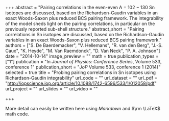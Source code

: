 +++
abstract = "Pairing correlations in the even-even A = 102 − 130 Sn isotopes are discussed, based on the Richardson-Gaudin variables in an exact Woods-Saxon plus reduced BCS pairing framework. The integrability of the model sheds light on the pairing correlations, in particular on the previously reported sub-shell structure."
abstract_short = "Pairing correlations in Sn isotopes are discussed, based on the Richardson-Gaudin variables in an exact Woods-Saxon plus reduced BCS pairing framework."
authors = ["S. De Baerdemacker", "V. Hellemans", "R. van den Berg", "J.-S. Caux", "K. Heyde", "M. Van Raemdonck", "D. Van Neck", "P. A. Johnson"]
date = "2014-10-14"
image_preview = ""
math = true
publication_types = ["1"]
publication = "In *Journal of Physics: Conference Series*, Volume 533, conference 1"
publication_short = "*JoP*  Volume 533, conference 1 (2014)"
selected = true
title = "Probing pairing correlations in Sn isotopes using Richardson-Gaudin integrability"
url_code = ""
url_dataset = ""
url_pdf = "http://iopscience.iop.org/article/10.1088/1742-6596/533/1/012058/pdf"
url_project = "" 
url_slides = ""
url_video = ""


+++

More detail can easily be written here using *Markdown* and $\rm \LaTeX$ math code.

<!---
[[url_custom]]
name = "Custom Link"
url = "http://www.example.org"

# Optional featured image (relative to `static/img/` folder).
[header]
image = "headers/bubbles-wide.jpg"
caption = "My caption :smile:"

-->